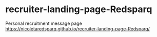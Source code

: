 # recruiter-landing-page-Redsparq
Personal recruitment message page
https://nicoletaredsparq.github.io/recruiter-landing-page-Redsparq/
